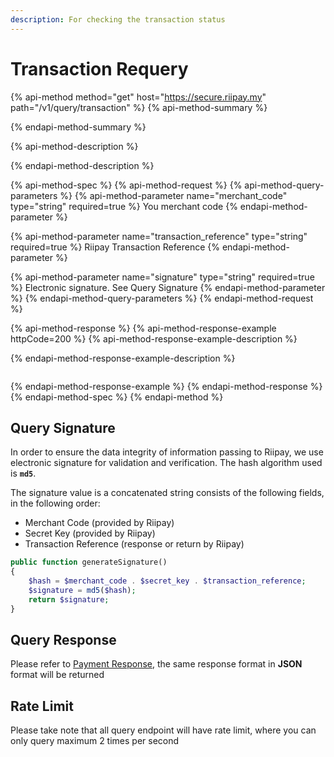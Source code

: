 ```yaml
---
description: For checking the transaction status
---
```


# Transaction Requery

{% api-method method="get" host="https://secure.riipay.my" path="/v1/query/transaction" %}
{% api-method-summary %}

{% endapi-method-summary %}

{% api-method-description %}

{% endapi-method-description %}

{% api-method-spec %}
{% api-method-request %}
{% api-method-query-parameters %}
{% api-method-parameter name="merchant\_code" type="string" required=true %}
You merchant code
{% endapi-method-parameter %}

{% api-method-parameter name="transaction\_reference" type="string" required=true %}
Riipay Transaction Reference
{% endapi-method-parameter %}

{% api-method-parameter name="signature" type="string" required=true %}
Electronic signature. See Query Signature
{% endapi-method-parameter %}
{% endapi-method-query-parameters %}
{% endapi-method-request %}

{% api-method-response %}
{% api-method-response-example httpCode=200 %}
{% api-method-response-example-description %}

{% endapi-method-response-example-description %}

```

```
{% endapi-method-response-example %}
{% endapi-method-response %}
{% endapi-method-spec %}
{% endapi-method %}

## Query Signature

In order to ensure the data integrity of information passing to Riipay, we use electronic signature for validation and verification. The hash algorithm used is **`md5`**.

The signature value is a concatenated string consists of the following fields, in the following order:

* Merchant Code \(provided by Riipay\)
* Secret Key \(provided by Riipay\)
* Transaction Reference \(response or return by Riipay\)

```php
public function generateSignature()
{
    $hash = $merchant_code . $secret_key . $transaction_reference;
    $signature = md5($hash);
    return $signature;
}
```

## Query Response

Please refer to [Payment Response](payment-request.md#payment-response), the same response format in **JSON** format will be returned

## Rate Limit

Please take note that all query endpoint will have rate limit, where you can only query maximum 2 times per second

